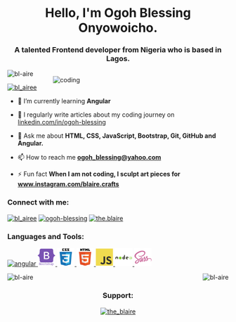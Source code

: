 <h1 align="center">Hello, I'm Ogoh Blessing Onyowoicho.</h1>


<h3 align="center">A talented Frontend developer from Nigeria who is based in Lagos.</h3>


<img align="right" alt="coding" width="400" src="https://media.istockphoto.com/vectors/young-female-character-writing-code-on-a-desktop-computer-working-vector-id1219473620?k=20&m=1219473620&s=612x612&w=0&h=rgN3XvnCmlaLpiFimQ9QaAoZcfV0OVKdrtN95CSwCHA=" style="margin-top:1em">


<p align="left"> <img src="https://komarev.com/ghpvc/?username=bl-aire&label=Profile%20views&color=0e75b6&style=flat" alt="bl-aire" /> </p>


<p align="left"> <a href="https://twitter.com/bl_airee" target="blank"><img src="https://img.shields.io/twitter/follow/bl_airee?logo=twitter&style=for-the-badge" alt="bl_airee" /></a> </p>

- 🌱 I’m currently learning **Angular**

- 📝 I regularly write articles about my coding journey on [linkedin.com/in/ogoh-blessing](linkedin.com/in/ogoh-blessing)

- 💬 Ask me about **HTML, CSS, JavaScript, Bootstrap, Git, GitHub and Angular.**

- 📫 How to reach me **ogoh_blessing@yahoo.com**

- ⚡ Fun fact **When I am not coding, I sculpt art pieces for www.instagram.com/blaire.crafts**

<h3 align="left">Connect with me:</h3>

<p align="left">
<a href="https://twitter.com/bl_airee" target="blank"><img align="center" src="https://raw.githubusercontent.com/rahuldkjain/github-profile-readme-generator/master/src/images/icons/Social/twitter.svg" alt="bl_airee" height="30" width="40" /></a>
<a href="https://linkedin.com/in/ogoh-blessing" target="blank"><img align="center" src="https://raw.githubusercontent.com/rahuldkjain/github-profile-readme-generator/master/src/images/icons/Social/linked-in-alt.svg" alt="ogoh-blessing" height="30" width="40" /></a>
<a href="https://instagram.com/the.blaire" target="blank"><img align="center" src="https://raw.githubusercontent.com/rahuldkjain/github-profile-readme-generator/master/src/images/icons/Social/instagram.svg" alt="the.blaire" height="30" width="40" /></a>
</p>

<h3 align="left">Languages and Tools:</h3>
<p align="left"> <a href="https://angular.io" target="_blank" rel="noreferrer"> <img src="https://angular.io/assets/images/logos/angular/angular.svg" alt="angular" width="40" height="40"/> </a> <a href="https://getbootstrap.com" target="_blank" rel="noreferrer"> <img src="https://raw.githubusercontent.com/devicons/devicon/master/icons/bootstrap/bootstrap-plain-wordmark.svg" alt="bootstrap" width="40" height="40"/> </a> <a href="https://www.w3schools.com/css/" target="_blank" rel="noreferrer"> <img src="https://raw.githubusercontent.com/devicons/devicon/master/icons/css3/css3-original-wordmark.svg" alt="css3" width="40" height="40"/> </a> <a href="https://www.w3.org/html/" target="_blank" rel="noreferrer"> <img src="https://raw.githubusercontent.com/devicons/devicon/master/icons/html5/html5-original-wordmark.svg" alt="html5" width="40" height="40"/> </a> <a href="https://developer.mozilla.org/en-US/docs/Web/JavaScript" target="_blank" rel="noreferrer"> <img src="https://raw.githubusercontent.com/devicons/devicon/master/icons/javascript/javascript-original.svg" alt="javascript" width="40" height="40"/> </a> <a href="https://nodejs.org" target="_blank" rel="noreferrer"> <img src="https://raw.githubusercontent.com/devicons/devicon/master/icons/nodejs/nodejs-original-wordmark.svg" alt="nodejs" width="40" height="40"/> </a> <a href="https://sass-lang.com" target="_blank" rel="noreferrer"> <img src="https://raw.githubusercontent.com/devicons/devicon/master/icons/sass/sass-original.svg" alt="sass" width="40" height="40"/> </a> </p>


<p align="left"><img align="left" src="https://github-readme-stats.vercel.app/api/top-langs?username=bl-aire&show_icons=true&locale=en&layout=compact" alt="bl-aire" /></p>  
<p align="right">&nbsp;<img src="https://github-readme-stats.vercel.app/api?username=bl-aire&show_icons=true&locale=en" alt="bl-aire" /></p>

<h3 align="center">Support:</h3>
<p align="center"><a href="https://ko-fi.com/the_blaire"> <img align="center" src="https://cdn.ko-fi.com/cdn/kofi3.png?v=3" height="50" width="210" alt="the_blaire" /></a></p>
